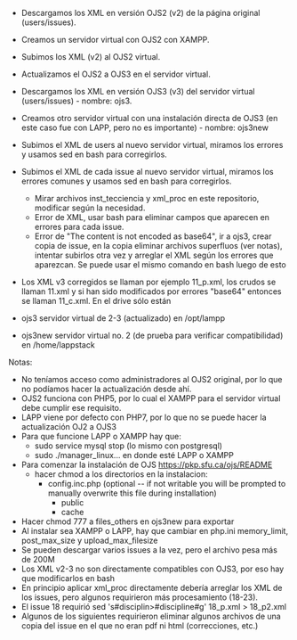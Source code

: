 - Descargamos los XML en versión OJS2 (v2) de la página original (users/issues).
- Creamos un servidor virtual con OJS2 con XAMPP.
- Subimos los XML (v2) al OJS2 virtual.
- Actualizamos el OJS2 a OJS3 en el servidor virtual.
- Descargamos los XML en versión OJS3 (v3) del servidor virtual (users/issues) - nombre: ojs3.
- Creamos otro servidor virtual con una instalación directa de OJS3 (en este caso fue con LAPP, pero no es importante) - nombre: ojs3new
- Subimos el XML de users al nuevo servidor virtual, miramos los errores y usamos sed en bash para corregirlos.
- Subimos el XML de cada issue al nuevo servidor virtual, miramos los errores comunes y usamos sed en bash para corregirlos.
  - Mirar archivos inst_tecciencia y xml_proc en este repositorio, modificar según la necesidad.
  - Error de XML, usar bash para eliminar campos que aparecen en errores para cada issue.
  - Error de "The content is not encoded as base64", ir a ojs3, crear copia de issue, en la copia eliminar archivos superfluos (ver notas), intentar subirlos otra vez y arreglar el XML según los errores que aparezcan. Se puede usar el mismo comando en bash luego de esto
- Los XML v3 corregidos se llaman por ejemplo 11_p.xml, los crudos se llaman 11.xml y si han sido modificados por errores "base64" entonces se llaman 11_c.xml. En el drive sólo están 

- ojs3 servidor virtual de 2-3 (actualizado) en /opt/lampp
- ojs3new servidor virtual no. 2 (de prueba para verificar compatibilidad) en /home/lappstack

Notas:
- No teníamos acceso como administradores al OJS2 original, por lo que no podíamos hacer la actualización desde ahí.
- OJS2 funciona con PHP5, por lo cual el XAMPP para el servidor virtual debe cumplir ese requisito.
- LAPP viene por defecto con PHP7, por lo que no se puede hacer la actualización OJ2 a OJS3
- Para que funcione LAPP o XAMPP hay que:
  - sudo service mysql stop (lo mismo con postgresql)
  - sudo ./manager_linux... en donde esté LAPP o XAMPP
- Para comenzar la instalación de OJS https://pkp.sfu.ca/ojs/README
  - hacer chmod a los directorios en la instalacion:
      - config.inc.php (optional -- if not writable you will be prompted to manually overwrite this file during installation)
	    - public
	    - cache
- Hacer chmod 777 a files_others en ojs3new para exportar
- Al instalar sea XAMPP o LAPP, hay que cambiar en php.ini memory_limit, post_max_size y upload_max_filesize
- Se pueden descargar varios issues a la vez, pero el archivo pesa más de 200M
- Los XML v2-3 no son directamente compatibles con OJS3, por eso hay que modificarlos en bash
- En principio aplicar xml_proc directamente debería arreglar los XML de los issues, pero algunos requirieron más procesamiento (18-23).
- El issue 18 requirió sed 's#disciplin\>#discipline#g' 18_p.xml > 18_p2.xml
- Algunos de los siguientes requirieron eliminar algunos archivos de una copia del issue en el que no eran pdf ni html (correcciones, etc.)
